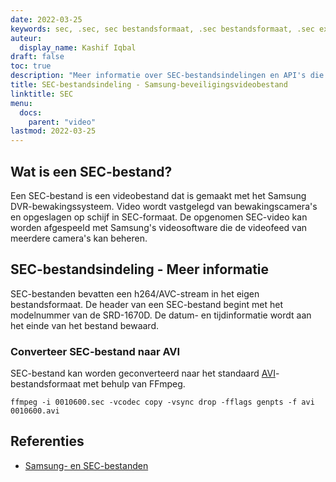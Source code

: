```yaml
---
date: 2022-03-25
keywords: sec, .sec, sec bestandsformaat, .sec bestandsformaat, .sec extensie, sec extensie
auteur:
  display_name: Kashif Iqbal
draft: false
toc: true
description: "Meer informatie over SEC-bestandsindelingen en API's die SEC-bestanden kunnen maken en openen."
title: SEC-bestandsindeling - Samsung-beveiligingsvideobestand
linktitle: SEC
menu:
  docs:
    parent: "video"
lastmod: 2022-03-25
---
```


## Wat is een SEC-bestand?

Een SEC-bestand is een videobestand dat is gemaakt met het Samsung DVR-bewakingssysteem. Video wordt vastgelegd van bewakingscamera's en opgeslagen op schijf in SEC-formaat. De opgenomen SEC-video kan worden afgespeeld met Samsung's videosoftware die de videofeed van meerdere camera's kan beheren.

## SEC-bestandsindeling - Meer informatie

SEC-bestanden bevatten een h264/AVC-stream in het eigen bestandsformaat. De header van een SEC-bestand begint met het modelnummer van de SRD-1670D. De datum- en tijdinformatie wordt aan het einde van het bestand bewaard.

### Converteer SEC-bestand naar AVI

SEC-bestand kan worden geconverteerd naar het standaard [AVI](/nl/video/avi/)-bestandsformaat met behulp van FFmpeg.

```
ffmpeg -i 0010600.sec -vcodec copy -vsync drop -fflags genpts -f avi 0010600.avi
```

## Referenties ##

- [Samsung- en SEC-bestanden](https://spreadys.wordpress.com/2013/07/19/samsung-and-sec-files/)

